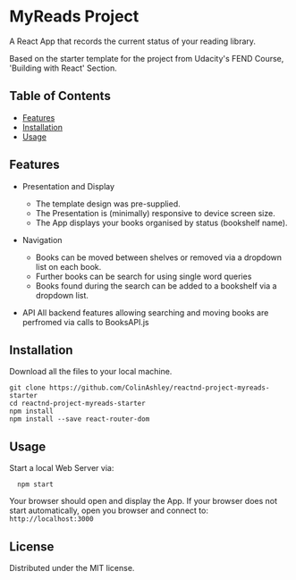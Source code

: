 # MyReads Project

A React App that records the current status of your reading library.

Based on the starter template for the project from Udacity's FEND Course, 'Building with React' Section.

## Table of Contents

* [Features](#features)
* [Installation](#installation)
* [Usage](#usage)

## Features

- Presentation and Display
  - The template design was pre-supplied.
  - The Presentation is (minimally) responsive to device screen size.
  - The App displays your books organised by status (bookshelf name).


- Navigation
  - Books can be moved between shelves or removed via a dropdown list on each book.
  - Further books can be search for using single word queries
  - Books found during the search can be added to a bookshelf via a dropdown list.

- API
  All backend features allowing searching and moving books are perfromed via calls to BooksAPI.js

## Installation

Download all the files to your local machine.
```
git clone https://github.com/ColinAshley/reactnd-project-myreads-starter
cd reactnd-project-myreads-starter
npm install
npm install --save react-router-dom
```

## Usage

Start a local Web Server via:
```
  npm start
```
Your browser should open and display the App.
If your browser does not start automatically, open you browser and connect to: ```http://localhost:3000```

## License

Distributed under the MIT license.
